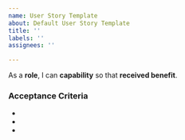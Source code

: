```yaml
---
name: User Story Template
about: Default User Story Template
title: ''
labels: ''
assignees: ''

---
```


As a **role**, I can **capability** so that **received benefit**.

### Acceptance Criteria
*
*
*
